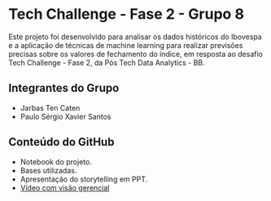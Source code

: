 # Tech Challenge - Fase 2 - Grupo 8

Este projeto foi desenvolvido para analisar os dados históricos do Ibovespa e a aplicação de técnicas de machine learning para realizar previsões precisas sobre os valores de fechamento do índice, em resposta ao desafio Tech Challenge - Fase 2, da Pós Tech Data Analytics - BB.

## Integrantes do Grupo

- Jarbas Ten Caten
- Paulo Sérgio Xavier Santos

## Conteúdo do GitHub

- Notebook do projeto.
- Bases utilizadas.
- Apresentação do storytelling em PPT.
- [Vídeo com visão gerencial](https://youtu.be/vouVz0IvNQo)
